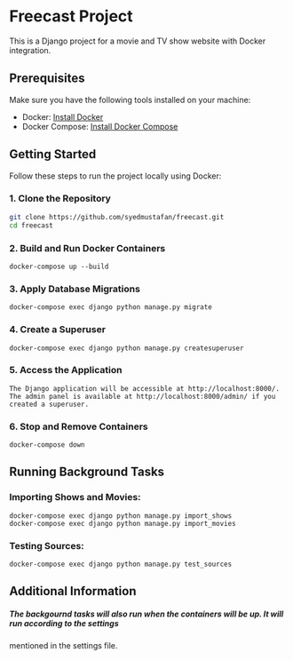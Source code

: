# Freecast Project

This is a Django project for a movie and TV show website with Docker integration.

## Prerequisites

Make sure you have the following tools installed on your machine:

- Docker: [Install Docker](https://docs.docker.com/get-docker/)
- Docker Compose: [Install Docker Compose](https://docs.docker.com/compose/install/)

## Getting Started

Follow these steps to run the project locally using Docker:

### 1. Clone the Repository

```bash
git clone https://github.com/syedmustafan/freecast.git
cd freecast
```

### 2. Build and Run Docker Containers

```
docker-compose up --build
```

### 3. Apply Database Migrations
```
docker-compose exec django python manage.py migrate
```

### 4. Create a Superuser 
```
docker-compose exec django python manage.py createsuperuser

```
### 5. Access the Application
```
The Django application will be accessible at http://localhost:8000/. 
The admin panel is available at http://localhost:8000/admin/ if you created a superuser.

```

### 6. Stop and Remove Containers
```
docker-compose down

```

## Running Background Tasks

### Importing Shows and Movies:

```
docker-compose exec django python manage.py import_shows
docker-compose exec django python manage.py import_movies

```
### Testing Sources:

```
docker-compose exec django python manage.py test_sources

```

## Additional Information

##### The backgournd tasks will also run when the containers will be up. It will run according to the settings 
mentioned in the settings file. 
